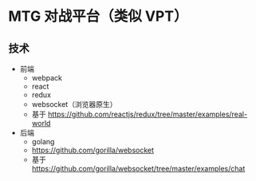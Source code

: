 # MTG 对战平台（类似 VPT）

## 技术

* 前端
  * webpack
  * react
  * redux
  * websocket（浏览器原生）
  * 基于 https://github.com/reactjs/redux/tree/master/examples/real-world
* 后端
  * golang
  * https://github.com/gorilla/websocket
  * 基于 https://github.com/gorilla/websocket/tree/master/examples/chat
